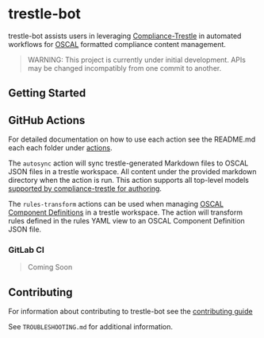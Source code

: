 # trestle-bot

trestle-bot assists users in leveraging [Compliance-Trestle](https://github.com/IBM/compliance-trestle) in automated workflows for [OSCAL](https://github.com/usnistgov/OSCAL) formatted compliance content management.

> WARNING: This project is currently under initial development. APIs may be changed incompatibly from one commit to another.

## Getting Started

## GitHub Actions

For detailed documentation on how to use each action see the README.md each each folder under [actions](./actions/).

The `autosync` action will sync trestle-generated Markdown files to OSCAL JSON files in a trestle workspace. All content under the provided markdown directory when the action is run. This action supports all top-level models [supported by compliance-trestle for authoring](https://ibm.github.io/compliance-trestle/tutorials/ssp_profile_catalog_authoring/ssp_profile_catalog_authoring/).

The `rules-transform` actions can be used when managing [OSCAL Component Definitions](https://pages.nist.gov/OSCAL-Reference/models/v1.1.1/component-definition/json-outline/) in a trestle workspace. The action will transform rules defined in the rules YAML view to an OSCAL Component Definition JSON file.

### GitLab CI

> Coming Soon

## Contributing

For information about contributing to trestle-bot see the [contributing guide](./CONTRIBUTING.md)

See `TROUBLESHOOTING.md` for additional information.